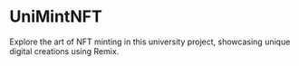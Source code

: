 # UniMintNFT
Explore the art of NFT minting in this university project, showcasing unique digital creations using Remix.
